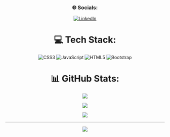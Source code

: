<div align= "center">
   
### 🌐 Socials:
[![LinkedIn](https://img.shields.io/badge/LinkedIn-%230077B5.svg?logo=linkedin&logoColor=white)](https://linkedin.com/in/https://www.linkedin.com/in/christina-delefosse/) 

# 💻 Tech Stack:
![CSS3](https://img.shields.io/badge/css3-%231572B6.svg?style=for-the-badge&logo=css3&logoColor=white) ![JavaScript](https://img.shields.io/badge/javascript-%23323330.svg?style=for-the-badge&logo=javascript&logoColor=%23F7DF1E) ![HTML5](https://img.shields.io/badge/html5-%23E34F26.svg?style=for-the-badge&logo=html5&logoColor=white) ![Bootstrap](https://img.shields.io/badge/bootstrap-%23563D7C.svg?style=for-the-badge&logo=bootstrap&logoColor=white)
   
# 📊 GitHub Stats:
![](https://github-readme-stats.vercel.app/api?username=Chriistinaa&theme=blue-green&hide_border=false&include_all_commits=true&count_private=false)<br/>
   
   
![](https://github-readme-streak-stats.herokuapp.com/?user=Chriistinaa&theme=blue-green&hide_border=false)<br/>
   
   
![](https://github-readme-stats.vercel.app/api/top-langs/?username=Chriistinaa&theme=blue-green&hide_border=false&include_all_commits=true&count_private=false&layout=compact)

---
[![](https://visitcount.itsvg.in/api?id=Chriistinaa&icon=5&color=10)](https://visitcount.itsvg.in)

<!-- Proudly created with GPRM ( https://gprm.itsvg.in ) -->

</div>

